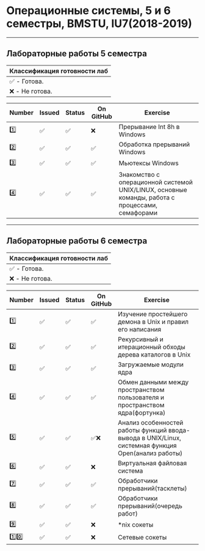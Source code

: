 # Операционные системы, 5 и 6 семестры, BMSTU, IU7(2018-2019)
---
<h2>Лабораторные работы 5 семестра</h2>

| Классификация готовности лаб |
|---|
| :white_check_mark: - Готова. |
| :x: - Не готова. |

| Number | Issued | Status | On GitHub | Exercise |
|------|---|------|----------|---|
| :one: | :white_check_mark: | :white_check_mark: | :x: | Прерывание Int 8h в Windows |
| :two: | :white_check_mark: | :white_check_mark: | :white_check_mark: | Обработка прерываний Windows |
| :three: | :white_check_mark: | :white_check_mark: | :white_check_mark: | Мьютексы Windows |
| :four: | :white_check_mark: | :white_check_mark: | :white_check_mark: | Знакомство с операционной системой UNIX/LINUX, основные команды, работа с процессами, семафорами |

---
<h2>Лабораторные работы 6 семестра</h2>

| Классификация готовности лаб |
|---|
| :white_check_mark: - Готова. |
| :x: - Не готова. |

| Number | Issued | Status | On GitHub | Exercise |
|----------|---|------|----------|---|
| :one: | :white_check_mark: | :white_check_mark: | :white_check_mark: | Изучение простейшего демона в Unix и правил его написания |
| :two: | :white_check_mark: | :white_check_mark: | :white_check_mark: | Рекурсивный и итерационный обходы дерева каталогов в Unix |
| :three: | :white_check_mark: | :white_check_mark: | :white_check_mark: | Загружаемые модули ядра |
| :four: | :white_check_mark: | :white_check_mark: | :white_check_mark: | Обмен данными между пространством пользователя и пространством ядра(фортунка) |
| :five: | :white_check_mark: | :white_check_mark: | :white_check_mark::x: | Анализ особенностей работы функций ввода-вывода в UNIX/Linux, системная функция Open(анализ работы) |
| :six: | :white_check_mark: | :white_check_mark: | :x: | Виртуальная файловая система |
| :seven: | :white_check_mark: | :white_check_mark: | :white_check_mark: | Обработчики прерываний(тасклеты) |
| :eight: | :white_check_mark: | :white_check_mark: | :white_check_mark: | Обработчики прерываний(очередь работ) |
| :nine: | :white_check_mark: | :white_check_mark: | :x: | *nix сокеты |
| :one::zero: | :white_check_mark: | :white_check_mark: | :x: | Сетевые сокеты |
